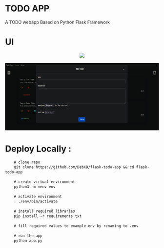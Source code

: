 # TODO APP

A TODO webapp Based on Python Flask Framework

# UI
<p align="center">
  <img src="assets/img1.jpg"/>
</p>

<p align="center">
  <img src="assets/img2.jpg"/>
</p>

# Deploy Locally :
```
    # clone repo
    git clone https://github.com/DebXD/flask-todo-app && cd flask-todo-app

    # create virtual environment
    python3 -m venv env

    # activate environment
    . ./env/bin/activate

    # install required libraries
    pip install -r requirements.txt

    # fill required values to example.env by renaming to .env

    # run the app
    python app.py



